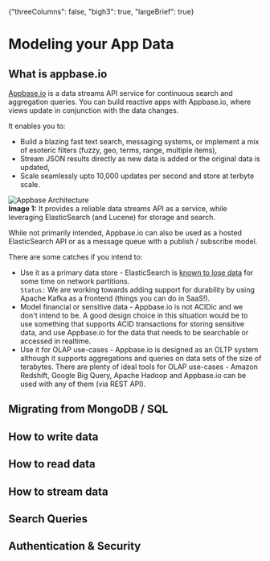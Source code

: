 {"threeColumns": false, "bigh3": true, "largeBrief": true}

# Modeling your App Data


## What is appbase.io

[Appbase.io](https://appbase.io) is a data streams API service for continuous search and aggregation queries. You can build reactive apps with Appbase.io, where views update in conjunction with the data changes.

It enables you to:  

* Build a blazing fast text search, messaging systems, or implement a mix of esoteric filters (fuzzy, geo, terms, range, multiple items),
* Stream JSON results directly as new data is added or the original data is updated,  
* Scale seamlessly upto 10,000 updates per second and store at terbyte scale.

![Appbase Architecture](http://i.imgur.com/iJpqtks.png?1)  
**Image 1:** It provides a reliable data streams API as a service, while leveraging ElasticSearch (and Lucene) for storage and search.

While not primarily intended, Appbase.io can also be used as a hosted ElasticSearch API or as a message queue with a publish / subscribe model.

There are some catches if you intend to:  

* Use it as a primary data store - ElasticSearch is [known to lose data](https://www.elastic.co/guide/en/elasticsearch/resiliency/current/index.html#_loss_of_documents_during_network_partition_status_ongoing) for some time on network partitions.  
``Status:`` We are working towards adding support for durability by using Apache Kafka as a frontend (things you can do in SaaS!).
* Model financial or sensitive data - Appbase.io is not ACIDic and we don't intend to be. A good design choice in this situation would be to use something that supports ACID transactions for storing sensitive data, and use Appbase.io for the data that needs to be searchable or accessed in realtime.
* Use it for OLAP use-cases - Appbase.io is designed as an OLTP system although it supports aggregations and queries on data sets of the size of terabytes. There are plenty of ideal tools for OLAP use-cases - Amazon Redshift, Google Big Query, Apache Hadoop and Appbase.io can be used with any of them (via REST API).


## Migrating from MongoDB / SQL


## How to write data


## How to read data

## How to stream data

## Search Queries

## Authentication & Security

